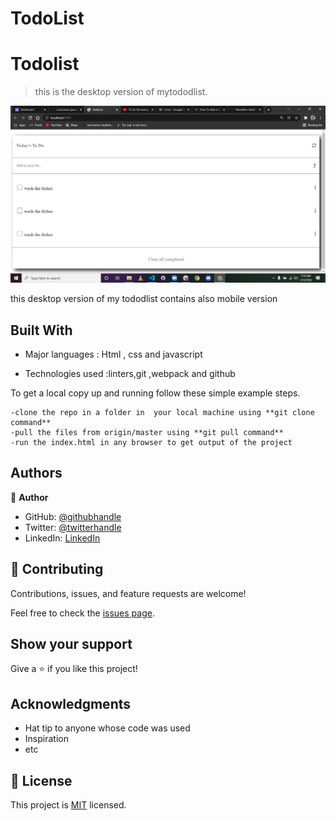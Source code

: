 # TodoList
# Todolist
> this is the desktop version of mytododlist.

![screenshot](./screenshot.png)

this desktop version of my tododlist contains also mobile version 

## Built With


- Major languages : Html , css and javascript

- Technologies used :linters,git ,webpack and github


To get a local copy up and running follow these simple example steps.

```
-clone the repo in a folder in  your local machine using **git clone command**
-pull the files from origin/master using **git pull command**
-run the index.html in any browser to get output of the project
```



## Authors

👤 **Author**

- GitHub: [@githubhandle](https://github.com/mugishasam123)
- Twitter: [@twitterhandle](https://twitter.com/mugishasamuel42/)
- LinkedIn: [LinkedIn](https://www.linkedin.com/in/mugisha-samuel-55a905208/)


## 🤝 Contributing

Contributions, issues, and feature requests are welcome!

Feel free to check the [issues page](../../issues/).

## Show your support

Give a ⭐️ if you like this project!

## Acknowledgments

- Hat tip to anyone whose code was used
- Inspiration
- etc

## 📝 License

This project is [MIT](./MIT.md) licensed.